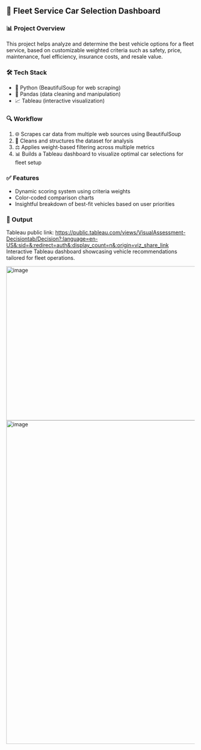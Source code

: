 ## 🚗 Fleet Service Car Selection Dashboard

### 📊 Project Overview
This project helps analyze and determine the best vehicle options for a fleet service, based on customizable weighted criteria such as safety, price, maintenance, fuel efficiency, insurance costs, and resale value.

### 🛠️ Tech Stack
- 🐍 Python (BeautifulSoup for web scraping)
- 📄 Pandas (data cleaning and manipulation)
- 📈 Tableau (interactive visualization)

### 🔍 Workflow
1. 🌐 Scrapes car data from multiple web sources using BeautifulSoup
2. 🧹 Cleans and structures the dataset for analysis
3. ⚖️ Applies weight-based filtering across multiple metrics
4. 📊 Builds a Tableau dashboard to visualize optimal car selections for fleet setup

### ✅ Features
- Dynamic scoring system using criteria weights
- Color-coded comparison charts
- Insightful breakdown of best-fit vehicles based on user priorities

### 📁 Output
Tableau public link: https://public.tableau.com/views/VisualAssessment-Decisiontab/Decision?:language=en-US&:sid=&:redirect=auth&:display_count=n&:origin=viz_share_link
Interactive Tableau dashboard showcasing vehicle recommendations tailored for fleet operations.

<img width="687" height="412" alt="image" src="https://github.com/user-attachments/assets/52665c54-351e-48a1-ac12-7a11bd05a4ed" />
<img width="687" height="865" alt="image" src="https://github.com/user-attachments/assets/d28871a4-40d6-45dc-9278-88c45444bcb0" />




